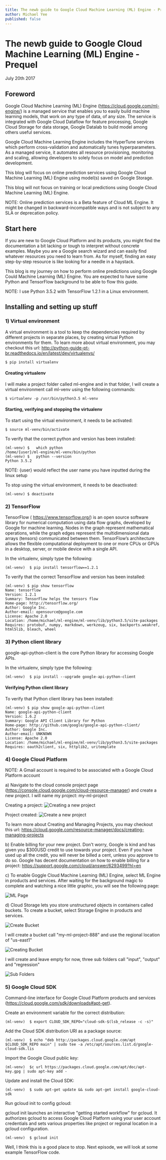 ```yaml
---
title: The newb guide to Google Cloud Machine Learning (ML) Engine - Prequel
author: Michael Yee
published: false
---
```


# The newb guide to Google Cloud Machine Learning (ML) Engine - Prequel

July 20th 2017

## Foreword

Google Cloud Machine Learning (ML) Engine (https://cloud.google.com/ml-engine/) is a managed service that enables you to easily build machine learning models, that work on any type of data, of any size. The service is integrated with Google Cloud Dataflow for feature processing, Google Cloud Storage for data storage, Google Datalab to build model among others useful services.  

Google Cloud Machine Learning Engine includes the HyperTune services which perform cross-validation and automatically tunes hyperparameters.  As a managed service, it automates all resource provisioning, monitoring and scaling, allowing developers to solely focus on model and prediction development.

This blog will focus on online prediction services using Google Cloud Machine Learning (ML) Engine using model(s) saved on Google Storage.

This blog will not focus on training or local predictions using Google Cloud Machine Learning (ML) Engine.

NOTE: Online prediction services is a Beta feature of Cloud ML Engine. It might be changed in backward-incompatible ways and is not subject to any SLA or deprecation policy.

## Start here
If you are new to Google Cloud Platform and its products, you might find the documentation a bit lacking or tough to interpret without concrete examples.  Maybe you are a Google search wizard and can easily find whatever resources you need to learn from.  As for myself, finding an easy step-by-step resource is like looking for a needle in a haystack.

This blog is my journey on how to perform online predictions using Google Could Machine Learning (ML) Engine.  You are expected to have some Python and TensorFlow background to be able to flow this guide.

NOTE: I use Python 3.5.2 with TensorFlow 1.2.1 in a Linux environment.

## Installing and setting up stuff

### 1) Virtual environment

A virtual environment is a tool to keep the dependencies required by different projects in separate places, by creating virtual Python environments for them.  To learn more about virtual environment, you may checkout this url:  http://python-guide-pt-br.readthedocs.io/en/latest/dev/virtualenvs/

    $ pip install virtualenv

#### Creating virtualenv

I will make a project folder called ml-engine and in that folder, I will create a virtual environment call ml-venv using the following commands:

    $ virtualenv -p /usr/bin/python3.5 ml-venv

#### Starting, verifying and stopping the virtualenv

To start using the virtual environment, it needs to be activated:

    $ source ml-venv/bin/activate

To verify that the correct python and version has been installed:

    (ml-venv) $   which python
    /home/{user}/ml-engine/ml-venv/bin/python
    (ml-venv) $   python --version
    Python 3.5.2

NOTE: {user} would reflect the user name you have inputted during the linux setup

To stop using the virtual environment, it needs to be deactivated:

    (ml-venv) $ deactivate

### 2) TensorFlow

TensorFlow ( https://www.tensorflow.org/) is an open source software library for numerical computation using data flow graphs, developed by Google for machine learning. Nodes in the graph represent mathematical operations, while the graph edges represent the multidimensional data arrays (tensors) communicated between them. TensorFlow’s architecture allows the flexible computational deployment to one or more CPUs or GPUs in a desktop, server, or mobile device with a single API. 

In the virtualenv, simply type the following:

    (ml-venv)  $ pip install tensorflow==1.2.1

To verify that the correct TensorFlow and version has been installed:

    (ml-venv) $ pip show tensorflow
    Name: tensorflow
    Version: 1.2.1
    Summary: TensorFlow helps the tensors flow
    Home-page: http://tensorflow.org/
    Author: Google Inc.
    Author-email: opensource@google.com
    License: Apache 2.0
    Location: /home/michael/ml-engine/ml-venv/lib/python3.5/site-packages
    Requires: protobuf, numpy, markdown, werkzeug, six, backports.weakref, html5lib, bleach, wheel

### 3) Python client library

google-api-python-client is the core Python library for accessing Google APIs.

In the virtualenv, simply type the following:

    (ml-venv)  $ pip install --upgrade google-api-python-client

#### Verifying Python client library

To verify that Python client library has been installed:

    (ml-venv) $ pip show google-api-python-client
    Name: google-api-python-client
    Version: 1.6.2
    Summary: Google API Client Library for Python
    Home-page: http://github.com/google/google-api-python-client/
    Author: Google Inc.
    Author-email: UNKNOWN
    License: Apache 2.0
    Location: /home/michael/ml-engine/ml-venv/lib/python3.5/site-packages
    Requires: oauth2client, six, httplib2, uritemplate

### 4) Google Cloud Platform

NOTE:  A Gmail account is required to be associated with a Google Cloud Platform account

a) Navigate to the cloud console project page (https://console.cloud.google.com/cloud-resource-manager) and create a new project. I will name my project: my-ml-project

Creating a project:
![Creating a new project](../images/createproject.png "create project") 

Project created:
![Create a new project](../images/createdproject.png "created project") 

To learn more about Creating and Managing Projects, you may checkout this url:
https://cloud.google.com/resource-manager/docs/creating-managing-projects

b) Enable billing for your new project.  Don't worry, Google is kind and has given you $300USD credit to use towards your project.  Even if you have used up all the credit, you will never be billed a cent, unless you approve to do so.  Google has decent documentation on how to enable billing for a project: https://support.google.com/cloud/answer/6293499?hl=en

c) To enable Goggle Cloud Machine Learning (ML) Engine, select ML Engine in products and services. After waiting for the background magic to complete and watching a nice little graphic, you will see the following page:

![ML Page](../images/mlpage.png "ML Page")

d) Cloud Storage lets you store unstructured objects in containers called buckets. To create a bucket, select Storage Engine in products and services.

![Create Bucket](../images/createbucket.png "create bucket")

I will create a bucket call "my-ml-project-888" and use the regional location of "us-east1"

![Creating Bucket](../images/creatingbucket.png "creating bucket")

I will create and leave empty for now, three sub folders call "input", "output" and "regression"

![Sub Folders](../images/subfolders.png "sub folders")

### 5) Google Cloud SDK

Command-line interface for Google Cloud Platform products and services (https://cloud.google.com/sdk/downloads#apt-get).  

Create an environment variable for the correct distribution: 

    (ml-venv)  $ export CLOUD_SDK_REPO="cloud-sdk-$(lsb_release -c -s)"

Add the Cloud SDK distribution URI as a package source: 

    (ml-venv)  $ echo "deb http://packages.cloud.google.com/apt $CLOUD_SDK_REPO main" | sudo tee -a /etc/apt/sources.list.d/google-cloud-sdk.lis

Import the Google Cloud public key: 

    (ml-venv)  $c url https://packages.cloud.google.com/apt/doc/apt-key.gpg | sudo apt-key add -

Update and install the Cloud SDK: 

    (ml-venv)  $ sudo apt-get update && sudo apt-get install google-cloud-sdk

Run gcloud init to config gcloud:

gcloud init launches an interactive "getting started workflow" for gcloud. It authorizes gcloud to access Google Cloud Platform using your user account credentials and sets various properties like project or regional location in a gcloud configuration.

    (ml-venv)  $ gcloud init

Well, I think this is a good place to stop.  Next episode, we will look at some example TensorFlow code.
